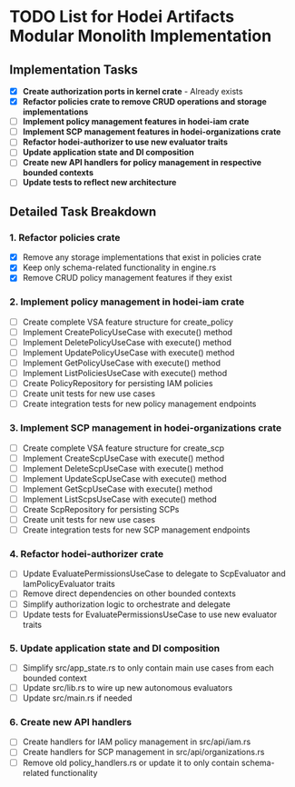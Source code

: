 # TODO List for Hodei Artifacts Modular Monolith Implementation

## Implementation Tasks

- [x] **Create authorization ports in kernel crate** - Already exists
- [x] **Refactor policies crate to remove CRUD operations and storage implementations**
- [ ] **Implement policy management features in hodei-iam crate**
- [ ] **Implement SCP management features in hodei-organizations crate**
- [ ] **Refactor hodei-authorizer to use new evaluator traits**
- [ ] **Update application state and DI composition**
- [ ] **Create new API handlers for policy management in respective bounded contexts**
- [ ] **Update tests to reflect new architecture**

## Detailed Task Breakdown

### 1. Refactor policies crate
- [x] Remove any storage implementations that exist in policies crate
- [x] Keep only schema-related functionality in engine.rs
- [x] Remove CRUD policy management features if they exist

### 2. Implement policy management in hodei-iam crate
- [ ] Create complete VSA feature structure for create_policy
- [ ] Implement CreatePolicyUseCase with execute() method
- [ ] Implement DeletePolicyUseCase with execute() method
- [ ] Implement UpdatePolicyUseCase with execute() method
- [ ] Implement GetPolicyUseCase with execute() method
- [ ] Implement ListPoliciesUseCase with execute() method
- [ ] Create PolicyRepository for persisting IAM policies
- [ ] Create unit tests for new use cases
- [ ] Create integration tests for new policy management endpoints

### 3. Implement SCP management in hodei-organizations crate
- [ ] Create complete VSA feature structure for create_scp
- [ ] Implement CreateScpUseCase with execute() method
- [ ] Implement DeleteScpUseCase with execute() method
- [ ] Implement UpdateScpUseCase with execute() method
- [ ] Implement GetScpUseCase with execute() method
- [ ] Implement ListScpsUseCase with execute() method
- [ ] Create ScpRepository for persisting SCPs
- [ ] Create unit tests for new use cases
- [ ] Create integration tests for new SCP management endpoints

### 4. Refactor hodei-authorizer crate
- [ ] Update EvaluatePermissionsUseCase to delegate to ScpEvaluator and IamPolicyEvaluator traits
- [ ] Remove direct dependencies on other bounded contexts
- [ ] Simplify authorization logic to orchestrate and delegate
- [ ] Update tests for EvaluatePermissionsUseCase to use new evaluator traits

### 5. Update application state and DI composition
- [ ] Simplify src/app_state.rs to only contain main use cases from each bounded context
- [ ] Update src/lib.rs to wire up new autonomous evaluators
- [ ] Update src/main.rs if needed

### 6. Create new API handlers
- [ ] Create handlers for IAM policy management in src/api/iam.rs
- [ ] Create handlers for SCP management in src/api/organizations.rs
- [ ] Remove old policy_handlers.rs or update it to only contain schema-related functionality
